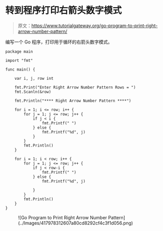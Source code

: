 # 转到程序打印右箭头数字模式

> 原文：<https://www.tutorialgateway.org/go-program-to-print-right-arrow-number-pattern/>

编写一个 Go 程序，打印用于循环的右箭头数字模式。

```
package main

import "fmt"

func main() {

	var i, j, row int

	fmt.Print("Enter Right Arrow Number Pattern Rows = ")
	fmt.Scanln(&row)

	fmt.Println("**** Right Arrow Number Pattern ****")

	for i = 1; i <= row; i++ {
		for j = 1; j <= row; j++ {
			if j < i {
				fmt.Printf(" ")
			} else {
				fmt.Printf("%d", j)
			}
		}
		fmt.Println()
	}

	for i = 1; i < row; i++ {
		for j = 1; j <= row; j++ {
			if j < row-i {
				fmt.Printf(" ")
			} else {
				fmt.Printf("%d", j)

			}
		}
		fmt.Println()
	}
}
```

<figure class="wp-block-image size-large">![Go Program to Print Right Arrow Number Pattern](../Images/417978312607a80cd8292cf4c3f1d056.png)</figure>